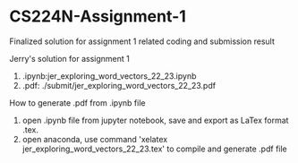 # CS224N-Assignment-1
Finalized solution for assignment 1 related coding and submission result

Jerry's solution for assignment 1

1) .ipynb:jer_exploring_word_vectors_22_23.ipynb
2) .pdf: ./submit/jer_exploring_word_vectors_22_23.pdf

How to generate .pdf from .ipynb file
1) open .ipynb file from jupyter notebook, save and export as LaTex format .tex.
2) open anaconda, use command 'xelatex jer_exploring_word_vectors_22_23.tex' to compile and generate .pdf file
